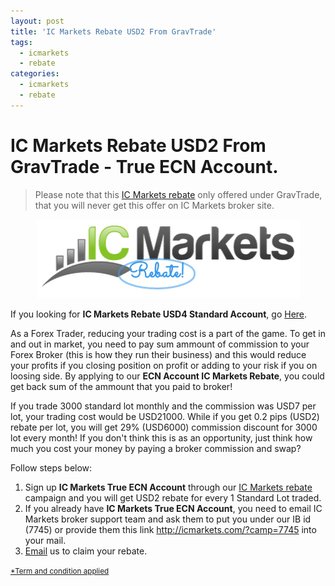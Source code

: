 ```yaml
---
layout: post
title: 'IC Markets Rebate USD2 From GravTrade'
tags:
  - icmarkets
  - rebate
categories:
  - icmarkets
  - rebate
---
```

# IC Markets Rebate USD2 From GravTrade - True ECN Account.
> Please note that this [IC Markets rebate](http://www.gravtrade.com/bonus-and-rebates/ "IC Markets rebate") only offered under GravTrade, that you will never get this offer on IC Markets broker site.

<div align="center">
<img alt="IC Markets Rebate" src="/static/img/general-image/ic-markets-rebate.PNG" title="IC Markets Rebate">
</div>

If you looking for **IC Markets Rebate USD4 Standard Account**, go [Here](http://www.gravtrade.com/icmarkets/rebate/2016/10/04/ic-markets-rebate-standard-account.html "IC Markets Rebate USD4 Standard Account").

As a Forex Trader, reducing your trading cost is a part of the game. To get in and out in market, you need to pay sum ammount of commission to your Forex Broker (this is how they run their business) and this would reduce your profits if you closing position on profit or adding to your risk if you on loosing side. By applying to our **ECN Account IC Markets Rebate**, you could get back sum of the ammount that you paid to broker!

If you trade 3000 standard lot monthly and the commission was USD7 per lot, your trading cost would be USD21000. While if you get 0.2 pips (USD2) rebate per lot, you will get 29% (USD6000) commission discount for 3000 lot every month! If you don't think this is as an opportunity, just think how much you cost your money by paying a broker commission and swap?

Follow steps below:

1. Sign up **IC Markets True ECN Account** through our <a href="http://www.icmarkets.com/forex-trading/open-a-live-account/?camp=7746" rel="nofollow">IC Markets rebate</a> campaign and you will get USD2 rebate for every 1 Standard Lot traded.
2. If you already have **IC Markets True ECN Account**, you need to email IC Markets broker support team and ask them to put you under our IB id (7745) or provide them this link http://icmarkets.com/?camp=7745 into your mail.
3. <a href="http://www.gravtrade.com/contact" rel="nofollow">Email</a> us to claim your rebate.

<small><a href="http://www.gravtrade.com/term-and-condition/" rel="nofollow">*Term and condition applied</a></small>
